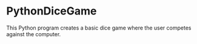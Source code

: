 # PythonDiceGame
This Python program creates a basic dice game where the user competes against the computer. 
